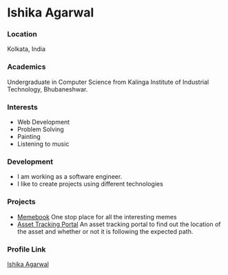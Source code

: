 # Ishika Agarwal

### Location

Kolkata, India

### Academics

Undergraduate in Computer Science from Kalinga Institute of Industrial Technology, Bhubaneshwar.

### Interests

- Web Development
- Problem Solving
- Painting
- Listening to music
### Development

- I am working as a software engineer. 
- I like to create projects using different technologies

### Projects

- [Memebook](https://github.com/ishika22/Memebook) One stop place for all the interesting memes
- [Asset Tracking Portal](https://github.com/ishika22/GPS-based-Asset-Tracking-Portal) An asset tracking portal to find out the location of the asset and whether or not it is following the expected path.

### Profile Link

[Ishika Agarwal](https://github.com/ishika22)
